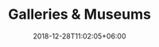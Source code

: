 ---
title: "Galleries & Museums"
date: 2018-12-28T11:02:05+06:00
icon: "ti-package"
description: "Why don't they do pretty photo"
type : "docs"
---